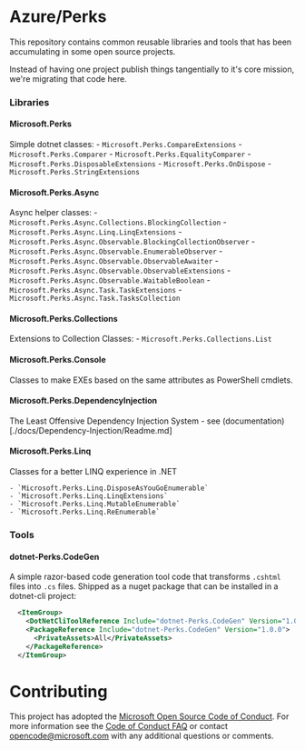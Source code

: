 # Azure/Perks

This repository contains common reusable libraries and tools that has been accumulating in some open source projects.  

Instead of having one project publish things tangentially to it's core mission, we're migrating that code here.

### Libraries 

#### Microsoft.Perks
Simple dotnet classes:
    - `Microsoft.Perks.CompareExtensions`
    - `Microsoft.Perks.Comparer`
    - `Microsoft.Perks.EqualityComparer`
    - `Microsoft.Perks.DisposableExtensions`
    - `Microsoft.Perks.OnDispose`
    - `Microsoft.Perks.StringExtensions`

#### Microsoft.Perks.Async
Async helper classes:
    - `Microsoft.Perks.Async.Collections.BlockingCollection`
    - `Microsoft.Perks.Async.Linq.LinqExtensions`
    - `Microsoft.Perks.Async.Observable.BlockingCollectionObserver`
    - `Microsoft.Perks.Async.Observable.EnumerableObserver`
    - `Microsoft.Perks.Async.Observable.ObservableAwaiter`
    - `Microsoft.Perks.Async.Observable.ObservableExtensions`
    - `Microsoft.Perks.Async.Observable.WaitableBoolean`
    - `Microsoft.Perks.Async.Task.TaskExtensions`
    - `Microsoft.Perks.Async.Task.TasksCollection`

#### Microsoft.Perks.Collections
Extensions to Collection Classes:
    - `Microsoft.Perks.Collections.List`

#### Microsoft.Perks.Console
Classes to make EXEs based on the same attributes as PowerShell cmdlets.
    
#### Microsoft.Perks.DependencyInjection
The Least Offensive Dependency Injection System 
    - see (documentation)[./docs/Dependency-Injection/Readme.md]
    
#### Microsoft.Perks.Linq

Classes for a better LINQ experience in .NET 

    - `Microsoft.Perks.Linq.DisposeAsYouGoEnumerable`
    - `Microsoft.Perks.Linq.LinqExtensions`
    - `Microsoft.Perks.Linq.MutableEnumerable`
    - `Microsoft.Perks.Linq.ReEnumerable`

### Tools 

#### dotnet-Perks.CodeGen

A simple razor-based code generation tool code that transforms `.cshtml` files into `.cs` files. 
Shipped as a nuget package that can be installed in a dotnet-cli project:


``` xml
  <ItemGroup>
    <DotNetCliToolReference Include="dotnet-Perks.CodeGen" Version="1.0.0" />
    <PackageReference Include="dotnet-Perks.CodeGen" Version="1.0.0">
      <PrivateAssets>All</PrivateAssets>
    </PackageReference>
  </ItemGroup>
```



#### 
# Contributing

This project has adopted the [Microsoft Open Source Code of Conduct](https://opensource.microsoft.com/codeofconduct/). For more information see the [Code of Conduct FAQ](https://opensource.microsoft.com/codeofconduct/faq/) or contact [opencode@microsoft.com](mailto:opencode@microsoft.com) with any additional questions or comments.

